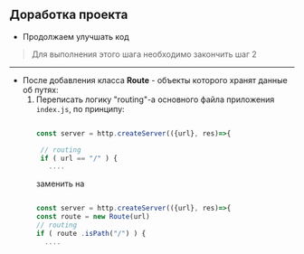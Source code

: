 ## Доработка проекта


* Продолжаем улучшать код

> Для выполнения этого шага необходимо закончить шаг 2

---

* После добавления класса **Route** - объекты которого хранят данные об путях:
  1.   Переписать логику "routing"-а основного файла приложения ```index.js```, по принципу:
       ```js
       
       const server = http.createServer(({url}, res)=>{

        // routing
        if ( url == "/" ) {
          ....

       ```
       заменить на
        ```js
       
       const server = http.createServer(({url}, res)=>{
        const route = new Route(url)
        // routing
        if ( route .isPath("/") ) {
          ....

       ```

